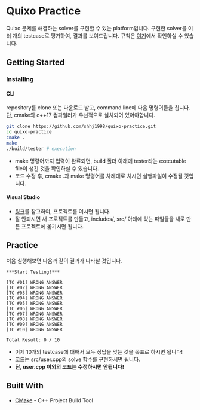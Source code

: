 # Quixo Practice

Quixo 문제를 해결하는 solver를 구현할 수 있는 platform입니다. 구현한 solver를 여러 개의 testcase로 평가하여, 결과를 보여드립니다. 규칙은 [여기](https://www.ultraboardgames.com/quixo/game-rules.php)에서 확인하실 수 있습니다.

## Getting Started

### Installing

#### CLI

repository를 clone 또는 다운로드 받고, command line에 다음 명령어들을 칩니다. 단, cmake와 c++17 컴파일러가 우선적으로 설치되어 있어야합니다.

```bash
git clone https://github.com/shhj1998/quixo-practice.git
cd quixo-practice
cmake .
make
./build/tester # execution
```

- make 명령어까지 입력이 완료되면, build 폴더 아래에 tester라는 executable file이 생긴 것을 확인하실 수 있습니다.
- 코드 수정 후, cmake .과 make 명령어를 차례대로 치시면 실행파일이 수정될 것입니다.

#### Visual Studio

- [링크](https://docs.microsoft.com/ko-kr/cpp/build/cmake-projects-in-visual-studio?view=vs-2019)를 참고하여, 프로젝트를 여시면 됩니다.
- 잘 안되시면 새 프로젝트를 만들고, includes/, src/ 아래에 있는 파일들을 새로 만든 프로젝트에 옮기시면 됩니다.

## Practice

처음 실행해보면 다음과 같이 결과가 나타날 것입니다.

```
***Start Testing!***

[TC #01] WRONG ANSWER
[TC #02] WRONG ANSWER
[TC #03] WRONG ANSWER
[TC #04] WRONG ANSWER
[TC #05] WRONG ANSWER
[TC #06] WRONG ANSWER
[TC #07] WRONG ANSWER
[TC #08] WRONG ANSWER
[TC #09] WRONG ANSWER
[TC #10] WRONG ANSWER

Total Result: 0 / 10
```

- 이제 10개의 testcase에 대해서 모두 정답을 맞는 것을 목표로 하시면 됩니다!
- 코드는 src/user.cpp의 solve 함수를 구현하시면 됩니다. 
- **단, user.cpp 이외의 코드는 수정하시면 안됩니다!**

## Built With

* [CMake](https://cmake.org/) - C++ Project Build Tool
